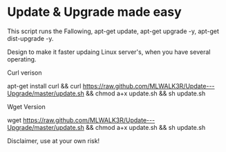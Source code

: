 Update & Upgrade made easy
===================
 

This script runs the Fallowing, apt-get update, apt-get upgrade -y, apt-get dist-upgrade -y. 


Design to make it faster updaing Linux server's, when you have several operating.


Curl verison

apt-get install curl && curl https://raw.github.com/MLWALK3R/Update---Upgrade/master/update.sh && chmod a+x update.sh && sh update.sh


Wget Version

wget https://raw.github.com/MLWALK3R/Update---Upgrade/master/update.sh && chmod a+x update.sh && sh update.sh



Disclaimer, use at your own risk!
